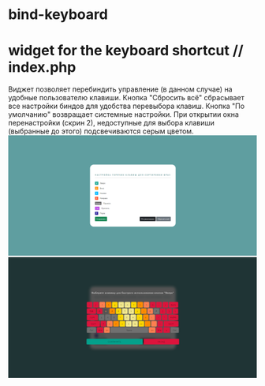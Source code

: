 # bind-keyboard
# widget for the keyboard shortcut // index.php
Виджет позволяет перебиндить управление (в данном случае) на удобные пользователю клавиши. Кнопка "Сбросить всё" сбрасывает все настройки биндов для удобства перевыбора клавиш. Кнопка "По умолчанию" возвращает системные настройки. При открытии окна перенастройки (скрин 2), недоступные для выбора клавиши (выбранные до этого) подсвечиваются серым цветом. 
![Alt text](/screen/1.PNG?raw=true "Main")
![Alt text](/screen/2.PNG?raw=true "Bind options")

